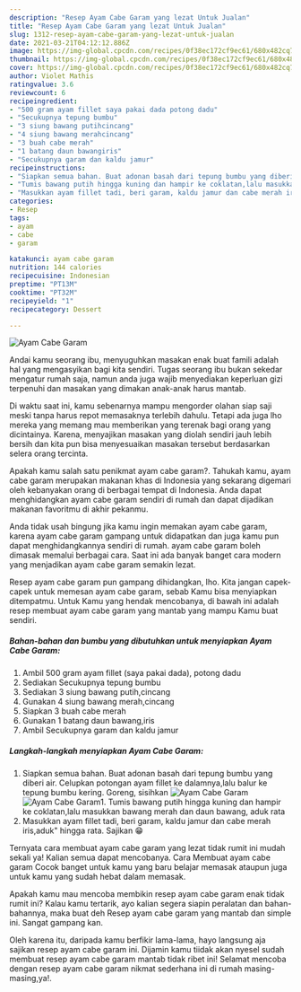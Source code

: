 ```yaml
---
description: "Resep Ayam Cabe Garam yang lezat Untuk Jualan"
title: "Resep Ayam Cabe Garam yang lezat Untuk Jualan"
slug: 1312-resep-ayam-cabe-garam-yang-lezat-untuk-jualan
date: 2021-03-21T04:12:12.886Z
image: https://img-global.cpcdn.com/recipes/0f38ec172cf9ec61/680x482cq70/ayam-cabe-garam-foto-resep-utama.jpg
thumbnail: https://img-global.cpcdn.com/recipes/0f38ec172cf9ec61/680x482cq70/ayam-cabe-garam-foto-resep-utama.jpg
cover: https://img-global.cpcdn.com/recipes/0f38ec172cf9ec61/680x482cq70/ayam-cabe-garam-foto-resep-utama.jpg
author: Violet Mathis
ratingvalue: 3.6
reviewcount: 6
recipeingredient:
- "500 gram ayam fillet saya pakai dada potong dadu"
- "Secukupnya tepung bumbu"
- "3 siung bawang putihcincang"
- "4 siung bawang merahcincang"
- "3 buah cabe merah"
- "1 batang daun bawangiris"
- "Secukupnya garam dan kaldu jamur"
recipeinstructions:
- "Siapkan semua bahan. Buat adonan basah dari tepung bumbu yang diberi air. Celupkan potongan ayam fillet ke dalamnya,lalu balur ke tepung bumbu kering. Goreng, sisihkan"
- "Tumis bawang putih hingga kuning dan hampir ke coklatan,lalu masukkan bawang merah dan daun bawang, aduk rata"
- "Masukkan ayam fillet tadi, beri garam, kaldu jamur dan cabe merah iris,aduk&#34; hingga rata. Sajikan 😁"
categories:
- Resep
tags:
- ayam
- cabe
- garam

katakunci: ayam cabe garam 
nutrition: 144 calories
recipecuisine: Indonesian
preptime: "PT13M"
cooktime: "PT32M"
recipeyield: "1"
recipecategory: Dessert

---
```



![Ayam Cabe Garam](https://img-global.cpcdn.com/recipes/0f38ec172cf9ec61/680x482cq70/ayam-cabe-garam-foto-resep-utama.jpg)

Andai kamu seorang ibu, menyuguhkan masakan enak buat famili adalah hal yang mengasyikan bagi kita sendiri. Tugas seorang ibu bukan sekedar mengatur rumah saja, namun anda juga wajib menyediakan keperluan gizi terpenuhi dan masakan yang dimakan anak-anak harus mantab.

Di waktu  saat ini, kamu sebenarnya mampu mengorder olahan siap saji meski tanpa harus repot memasaknya terlebih dahulu. Tetapi ada juga lho mereka yang memang mau memberikan yang terenak bagi orang yang dicintainya. Karena, menyajikan masakan yang diolah sendiri jauh lebih bersih dan kita pun bisa menyesuaikan masakan tersebut berdasarkan selera orang tercinta. 



Apakah kamu salah satu penikmat ayam cabe garam?. Tahukah kamu, ayam cabe garam merupakan makanan khas di Indonesia yang sekarang digemari oleh kebanyakan orang di berbagai tempat di Indonesia. Anda dapat menghidangkan ayam cabe garam sendiri di rumah dan dapat dijadikan makanan favoritmu di akhir pekanmu.

Anda tidak usah bingung jika kamu ingin memakan ayam cabe garam, karena ayam cabe garam gampang untuk didapatkan dan juga kamu pun dapat menghidangkannya sendiri di rumah. ayam cabe garam boleh dimasak memalui berbagai cara. Saat ini ada banyak banget cara modern yang menjadikan ayam cabe garam semakin lezat.

Resep ayam cabe garam pun gampang dihidangkan, lho. Kita jangan capek-capek untuk memesan ayam cabe garam, sebab Kamu bisa menyiapkan ditempatmu. Untuk Kamu yang hendak mencobanya, di bawah ini adalah resep membuat ayam cabe garam yang mantab yang mampu Kamu buat sendiri.

<!--inarticleads1-->

##### Bahan-bahan dan bumbu yang dibutuhkan untuk menyiapkan Ayam Cabe Garam:

1. Ambil 500 gram ayam fillet (saya pakai dada), potong dadu
1. Sediakan Secukupnya tepung bumbu
1. Sediakan 3 siung bawang putih,cincang
1. Gunakan 4 siung bawang merah,cincang
1. Siapkan 3 buah cabe merah
1. Gunakan 1 batang daun bawang,iris
1. Ambil Secukupnya garam dan kaldu jamur




<!--inarticleads2-->

##### Langkah-langkah menyiapkan Ayam Cabe Garam:

1. Siapkan semua bahan. Buat adonan basah dari tepung bumbu yang diberi air. Celupkan potongan ayam fillet ke dalamnya,lalu balur ke tepung bumbu kering. Goreng, sisihkan
<img src="https://img-global.cpcdn.com/steps/a28e050e749508f8/160x128cq70/ayam-cabe-garam-langkah-memasak-1-foto.jpg" alt="Ayam Cabe Garam"><img src="https://img-global.cpcdn.com/steps/3d549c9412d6c104/160x128cq70/ayam-cabe-garam-langkah-memasak-1-foto.jpg" alt="Ayam Cabe Garam">1. Tumis bawang putih hingga kuning dan hampir ke coklatan,lalu masukkan bawang merah dan daun bawang, aduk rata
1. Masukkan ayam fillet tadi, beri garam, kaldu jamur dan cabe merah iris,aduk&#34; hingga rata. Sajikan 😁




Ternyata cara membuat ayam cabe garam yang lezat tidak rumit ini mudah sekali ya! Kalian semua dapat mencobanya. Cara Membuat ayam cabe garam Cocok banget untuk kamu yang baru belajar memasak ataupun juga untuk kamu yang sudah hebat dalam memasak.

Apakah kamu mau mencoba membikin resep ayam cabe garam enak tidak rumit ini? Kalau kamu tertarik, ayo kalian segera siapin peralatan dan bahan-bahannya, maka buat deh Resep ayam cabe garam yang mantab dan simple ini. Sangat gampang kan. 

Oleh karena itu, daripada kamu berfikir lama-lama, hayo langsung aja sajikan resep ayam cabe garam ini. Dijamin kamu tiidak akan nyesel sudah membuat resep ayam cabe garam mantab tidak ribet ini! Selamat mencoba dengan resep ayam cabe garam nikmat sederhana ini di rumah masing-masing,ya!.


